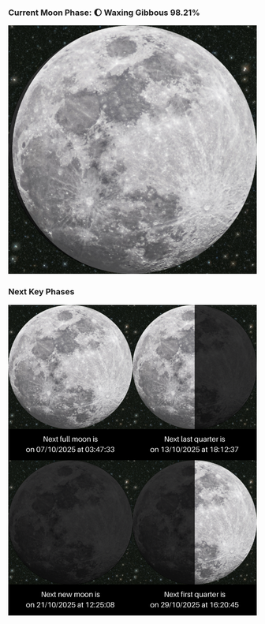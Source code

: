 ### Current Moon Phase: 🌔 Waxing Gibbous 98.21%
![Moon Phase](moonphase.png)
### Next Key Phases
![Gallery](gallery.png)